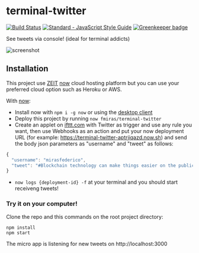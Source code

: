 # terminal-twitter
[![Build Status](https://travis-ci.org/fmiras/terminal-twitter.svg?branch=master)](https://travis-ci.org/fmiras/terminal-twitter)
[![Standard - JavaScript Style Guide](https://img.shields.io/badge/code_style-standard-brightgreen.svg)](https://github.com/standard/standard)
[![Greenkeeper badge](https://badges.greenkeeper.io/fmiras/terminal-twitter.svg)](https://greenkeeper.io/)

See tweets via console! (ideal for terminal addicts)

![screenshot](https://i.imgur.com/aJtWvt9.gif)

## Installation
This project use [ZEIT](https://zeit.co) [now](https://zeit.co/now) cloud hosting platform but you can use your preferred cloud option such as Heroku or AWS.

With [now](https://zeit.co/now):
- Install now with `npm i -g now` or using the [desktop client](https://zeit.co/download)
- Deploy this project by running `now fmiras/terminal-twitter`
- Create an applet on [ifttt.com](https://ifttt.com) with Twitter as trigger and use any rule you want, then use Webhooks as an action and put your now deployment URL (for example: https://terminal-twitter-aptrjiqazd.now.sh) and send the body json parameters as "username" and "tweet" as follows:
```js
{
  "username": "mirasfederico",
  "tweet": "#Blockchain technology can make things easier on the public sector in a way that we can even imagine!"
}
```
- `now logs {deployment-id} -f` at your terminal and you should start receiveng tweets!

### Try it on your computer!
Clone the repo and this commands on the root project directory:

    npm install
    npm start

The micro app is listening for new tweets on http://localhost:3000
